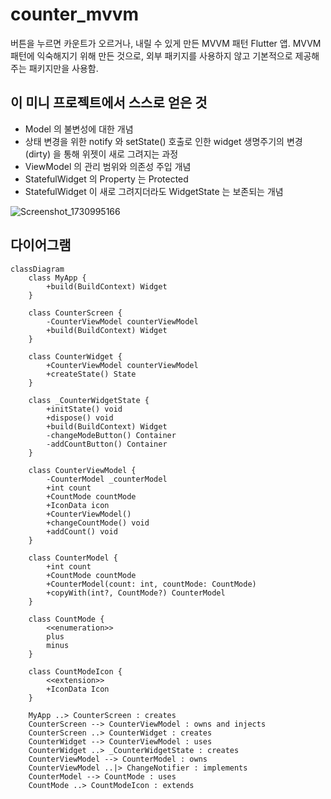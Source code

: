 # counter_mvvm

버튼을 누르면 카운트가 오르거나, 내릴 수 있게 만든 MVVM 패턴 Flutter 앱.
MVVM 패턴에 익숙해지기 위해 만든 것으로, 외부 패키지를 사용하지 않고 기본적으로 제공해주는 패키지만을 사용함.

## 이 미니 프로젝트에서 스스로 얻은 것
- Model 의 불변성에 대한 개념
- 상태 변경을 위한 notify 와 setState() 호출로 인한 widget 생명주기의 변경 (dirty) 을 통해 위젯이 새로 그려지는 과정
- ViewModel 의 관리 범위와 의존성 주입 개념
- StatefulWidget 의 Property 는 Protected
- StatefulWidget 이 새로 그려지더라도 WidgetState 는 보존되는 개념

![Screenshot_1730995166](https://github.com/user-attachments/assets/3fbd3104-269e-47e2-843d-73a1a739602a)

## 다이어그램

```mermaid
classDiagram
    class MyApp {
        +build(BuildContext) Widget
    }

    class CounterScreen {
        -CounterViewModel counterViewModel
        +build(BuildContext) Widget
    }
    
    class CounterWidget {
        +CounterViewModel counterViewModel
        +createState() State
    }
    
    class _CounterWidgetState {
        +initState() void
        +dispose() void
        +build(BuildContext) Widget
        -changeModeButton() Container
        -addCountButton() Container
    }
    
    class CounterViewModel {
        -CounterModel _counterModel
        +int count
        +CountMode countMode
        +IconData icon
        +CounterViewModel()
        +changeCountMode() void
        +addCount() void
    }
    
    class CounterModel {
        +int count
        +CountMode countMode
        +CounterModel(count: int, countMode: CountMode)
        +copyWith(int?, CountMode?) CounterModel
    }
    
    class CountMode {
        <<enumeration>>
        plus
        minus
    }

    class CountModeIcon {
        <<extension>>
        +IconData Icon
    }

    MyApp ..> CounterScreen : creates
    CounterScreen --> CounterViewModel : owns and injects
    CounterScreen ..> CounterWidget : creates
    CounterWidget --> CounterViewModel : uses
    CounterWidget ..> _CounterWidgetState : creates
    CounterViewModel --> CounterModel : owns
    CounterViewModel ..|> ChangeNotifier : implements
    CounterModel --> CountMode : uses
    CountMode ..> CountModeIcon : extends
```
